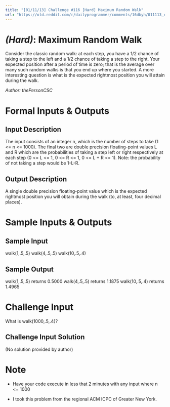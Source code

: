 ```yaml
---
title: "[01/11/13] Challenge #116 [Hard] Maximum Random Walk"
url: "https://old.reddit.com/r/dailyprogrammer/comments/16dbyh/011113_challenge_116_hard_maximum_random_walk/"
---
```



# [](#HardIcon) *(Hard)*: Maximum Random Walk
Consider the classic random walk: at each step, you have a 1/2 chance of taking a step to the left and a 1/2 chance of taking a step to the right. Your expected position after a period of time is zero; that is the average over many such random walks is that you end up where you started. A more interesting question is what is the expected rightmost position you will attain during the walk.

*Author: thePersonCSC*
# Formal Inputs & Outputs
## Input Description
The input consists of an integer n, which is the number of steps to take (1 <= n <= 1000). The final two are double precision floating-point values L and R which are the probabilities of taking a step left or right respectively at each step (0 <= L <= 1, 0 <= R <= 1, 0 <= L + R <= 1). Note: the probability of not taking a step would be 1-L-R.
## Output Description
A single double precision floating-point value which is the expected rightmost position you will obtain during the walk (to, at least, four decimal places).

# Sample Inputs & Outputs
## Sample Input
walk(1,.5,.5)
walk(4,.5,.5)
walk(10,.5,.4)
## Sample Output
walk(1,.5,.5) returns 0.5000
walk(4,.5,.5) returns 1.1875
walk(10,.5,.4) returns 1.4965
# Challenge Input
What is walk(1000,.5,.4)?
## Challenge Input Solution
(No solution provided by author)
# Note
* Have your code execute in less that 2 minutes with any input where n <= 1000

* I took this problem from the regional ACM ICPC of Greater New York.
				